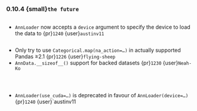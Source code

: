 ### 0.10.4 {small}`the future`

```{rubric} New features
```
* `AnnLoader` now accepts a `device` argument to specify the device to load the data to {pr}`1240` {user}`austinv11`

```{rubric} Bugfix
```
* Only try to use `Categorical.map(na_action=…)` in actually supported Pandas ≥2.1 {pr}`1226` {user}`flying-sheep`
* `AnnData.__sizeof__()` support for backed datasets {pr}`1230` {user}`Neah-Ko`

```{rubric} Documentation
```

```{rubric} Performance
```

```{rubric} Deprecations
```
* `AnnLoader(use_cuda=…)` is deprecated in favour of `AnnLoader(device=…)` {pr}`1240` {user}`austinv11

